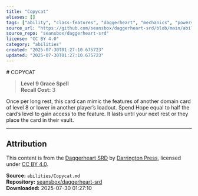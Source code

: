 ```yaml
---
title: "Copycat"
aliases: []
tags: ["ability", "class-features", "daggerheart", "mechanics", "powers", "reference", "srd", "ttrpg"]
source_url: "https://github.com/seansbox/daggerheart-srd/blob/main/abilities/Copycat.md"
source_repo: "seansbox/daggerheart-srd"
license: "CC BY 4.0"
category: "abilities"
created: "2025-07-30T01:27:10.675723"
updated: "2025-07-30T01:27:10.675723"
---
```


﻿# COPYCAT

> **Level 9 Grace Spell**  
> **Recall Cost:** 3

Once per long rest, this card can mimic the features of another domain card of level 8 or lower in another player’s loadout. Spend Hope equal to half the card’s level to gain access to the feature. It lasts until your next rest or they place the card in their vault.

---

## Attribution

This content is from the [Daggerheart SRD](https://github.com/seansbox/daggerheart-srd/blob/main/abilities/Copycat.md) by [Darrington Press](https://darringtonpress.com/), licensed under [CC BY 4.0](https://creativecommons.org/licenses/by/4.0/).

**Source:** `abilities/Copycat.md`  
**Repository:** [seansbox/daggerheart-srd](https://github.com/seansbox/daggerheart-srd)  
**Downloaded:** 2025-07-30 01:27:10

